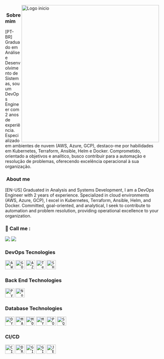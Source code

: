 <img src="https://media.licdn.com/dms/image/D4D22AQGxvcZHMtKsWw/feedshare-shrink_800/0/1704754922241?e=1707955200&v=beta&t=r_kjkfLPWfXyp9vrEFgnqsSmGb_lWWBZhlD2psTF2wE" min-width="450px" max-width="450px" width="450px" align="right" alt="Logo inicio">    

<h3> &nbsp;Sobre mim </h3>
[PT-BR] Graduado em Análise e Desenvolvimento de Sistemas, sou um DevOps Engineer com 2 anos de experiência. Especializado em ambientes de nuvem (AWS, Azure, GCP), destaco-me por habilidades em Kubernetes, Terraform, Ansible, Helm e Docker. Comprometido, orientado a objetivos e analítico, busco contribuir para a automação e resolução de problemas, oferecendo excelência operacional à sua organização.<br>
</p>

<h3> &nbsp;About me </h3>
[EN-US] Graduated in Analysis and Systems Development, I am a DevOps Engineer with 2 years of experience. Specialized in cloud environments (AWS, Azure, GCP), I excel in Kubernetes, Terraform, Ansible, Helm, and Docker. Committed, goal-oriented, and analytical, I seek to contribute to automation and problem resolution, providing operational excellence to your organization.<br>
</p>

<p align="left">
  <h3>📱 Call me : </h3>
  </p>

<p align="left">
  <a href="https://www.linkedin.com/in/dev-joaobraga" alt="Linkedin">
  <img src="https://img.shields.io/badge/LinkedIn-0077B5?style=for-the-badge&logo=linkedin&logoColor=white" /></a>

  <a href="http://api.whatsapp.com/send?phone=5521972563907" alt="WhatsApp">
  <img src="https://img.shields.io/badge/WhatsApp-25D366?style=for-the-badge&logo=whatsapp&logoColor=white"/></a>
</p>

<h3> DevOps Tecnologies </h3> 
  <code><img height="30" src="https://img.shields.io/badge/Amazon_AWS-FF9900?style=for-the-badge&logo=amazonaws&logoColor=white" alt="AWS"/></code>
  <code><img height="30" src="https://img.shields.io/badge/Google_Cloud-4285F4?style=for-the-badge&logo=google-cloud&logoColor=white" alt="GOOGLE CLOUD"/></code>
  <code><img height="30" src="https://img.shields.io/badge/Microsoft_Azure-0089D6?style=for-the-badge&logo=microsoft-azure&logoColor=white " alt="AZURE"/></code>
  <code><img height="30" src="https://img.shields.io/badge/Terraform-7B42BC?style=for-the-badge&logo=terraform&logoColor=white" alt="Terraform"/></code>
  <code><img height="30" src="https://img.shields.io/badge/Shell_Script-121011?style=for-the-badge&logo=gnu-bash&logoColor=whitehttps://img.shields.io/badge/Shell_Script-121011?style=for-the-badge&logo=gnu-bash&logoColor=white" alt="SHELL SCRIPT"/></code>

<h3>Back End Technologies </h3>
  <code><img height="30" src="https://img.shields.io/badge/Python-FFD43B?style=for-the-badge&logo=python&logoColor=blue" alt="Python"/></code>
  <code><img height="30" src="https://img.shields.io/badge/Node.js-43853D?style=for-the-badge&logo=node.js&logoColor=white" alt="NodeJS"/></code>

<h3>Database Technologies </h3>
<code><img height="30" src="https://img.shields.io/badge/Amazon%20DynamoDB-4053D6?style=for-the-badge&logo=Amazon%20DynamoDB&logoColor=white" alt="DYNAMODB"/></code>
<code><img height="30" src="https://img.shields.io/badge/MariaDB-003545?style=for-the-badge&logo=mariadb&logoColor=white" alt="MARIADB"/></code>
<code><img height="30" src="https://img.shields.io/badge/MongoDB-4EA94B?style=for-the-badge&logo=mongodb&logoColor=white" alt="MONGODB"/></code>
<code><img height="30" src="https://img.shields.io/badge/MySQL-005C84?style=for-the-badge&logo=mysql&logoColor=white" alt="MYSQL"/></code>
<code><img height="30" src="https://img.shields.io/badge/PostgreSQL-316192?style=for-the-badge&logo=postgresql&logoColor=white" alt="POSTGRESQL"/></code>
<code><img height="30" src="https://img.shields.io/badge/Microsoft_SQL_Server-CC2927?style=for-the-badge&logo=microsoft-sql-server&logoColor=white" alt="SQL SERVER"/></code>

<h3>CI/CD</h3>
<code><img height="30" src="https://img.shields.io/badge/circleci-343434?style=for-the-badge&logo=circleci&logoColor=white" alt="CIRCLE CI"/></code>
<code><img height="30" src="https://img.shields.io/badge/Drone_CI-212121?style=for-the-badge&logo=drone&logoColor=white" alt="DRONE CI"/></code>
<code><img height="30" src="https://img.shields.io/badge/GitHub_Actions-2088FF?style=for-the-badge&logo=github-actions&logoColor=white" alt="GITHUB ACTIONS"/></code>
<code><img height="30" src="https://img.shields.io/badge/GitLab-330F63?style=for-the-badge&logo=gitlab&logoColor=white" alt="GITLAB"/></code>
<code><img height="30" src="https://img.shields.io/badge/Jenkins-D24939?style=for-the-badge&logo=Jenkins&logoColor=white" alt="JENKINS"/></code>
